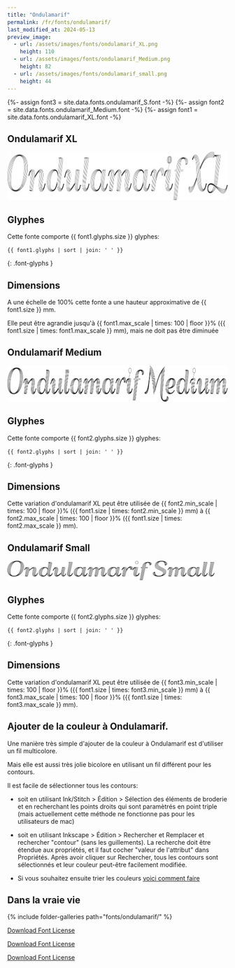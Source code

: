 ```yaml
---
title: "Ondulamarif"
permalink: /fr/fonts/ondulamarif/
last_modified_at: 2024-05-13
preview_image:
  - url: /assets/images/fonts/ondulamarif_XL.png
    height: 110
  - url: /assets/images/fonts/ondulamarif_Medium.png
    height: 82
  - url: /assets/images/fonts/ondulamarif_small.png
    height: 44
---
```

{%- assign font3 = site.data.fonts.ondulamarif_S.font -%}
{%- assign font2 = site.data.fonts.ondulamarif_Medium.font -%}
{%- assign font1 = site.data.fonts.ondulamarif_XL.font -%}


## Ondulamarif XL
<img 
     src="/assets/images/fonts/ondulamarif_XL.png"
     alt="Ondulamarif XL " height="110">
     
## Glyphes

Cette fonte comporte  {{ font1.glyphs.size }} glyphes:

```
{{ font1.glyphs | sort | join: ' ' }}
```
{: .font-glyphs }


## Dimensions

A une échelle de  100% cette fonte a une hauteur approximative de  {{ font1.size }} mm. 

Elle peut être agrandie jusqu'à   {{ font1.max_scale | times: 100 | floor }}% ({{ font1.size | times: font1.max_scale }} mm), mais ne doit pas être diminuée




## Ondulamarif Medium

<img 
     src="/assets/images/fonts/ondulamarif_Medium.png"
     alt="Ondulamarif XL " height="82">

## Glyphes

Cette fonte comporte  {{ font2.glyphs.size }} glyphes:

```
{{ font2.glyphs | sort | join: ' ' }}
```
{: .font-glyphs }


## Dimensions

Cette variation d'ondulamarif XL   peut être utilisée 
 de {{ font2.min_scale | times: 100 | floor }}% ({{ font1.size | times: font2.min_scale }} mm)
à {{ font2.max_scale | times: 100 | floor }}% ({{ font1.size | times: font2.max_scale }} mm).

## Ondulamarif Small
<img 
     src="/assets/images/fonts/ondulamarif_small.png"
     alt="Ondulamarif XL " height="44">

## Glyphes

Cette fonte comporte  {{ font2.glyphs.size }} glyphes:

```
{{ font2.glyphs | sort | join: ' ' }}
```
{: .font-glyphs }


## Dimensions

Cette variation d'ondulamarif XL   peut être utilisée 
 de {{ font3.min_scale | times: 100 | floor }}% ({{ font1.size | times: font3.min_scale }} mm)
à {{ font3.max_scale | times: 100 | floor }}% ({{ font1.size | times: font3.max_scale }} mm).

## Ajouter de la couleur  à Ondulamarif.

Une manière très simple d'ajouter de la couleur à Ondulamarif est d'utiliser un fil multicolore. 

Mais elle est aussi  très jolie  bicolore en utilisant un fil différent pour les contours. 

Il est  facile  de sélectionner tous les contours:
* soit en utilisant Ink/Stitch  > Édition > Sélection des éléments de broderie et en recherchant  les  points droits qui sont paramètrés en point triple (mais actuellement cette méthode ne fonctionne pas pour les utilisateurs de mac)
* soit en utilisant Inkscape >  Édition  >  Rechercher et Remplacer et rechercher "contour" (sans les guillements). La recherche doit être étendue aux propriétés, et il faut cocher "valeur de l'attribut" dans Propriétés. Après avoir cliquer sur Rechercher, tous les contours sont sélectionnés et leur couleur peut-être facilement modifiée.

* Si vous souhaitez ensuite trier les  couleurs [voici comment faire](https://inkstitch.org/fr/docs/lettering/#tri-des-couleurs)



## Dans la vraie vie


{% include folder-galleries path="fonts/ondulamarif/" %}

[Download Font License](https://github.com/inkstitch/inkstitch/tree/main/fonts/ondulamarif_XL/LICENSE)

[Download Font License](https://github.com/inkstitch/inkstitch/tree/main/fonts/ondulamarif_Medium/LICENSE)

[Download Font License](https://github.com/inkstitch/inkstitch/tree/main/fonts/ondulamarif_S/LICENSE)
